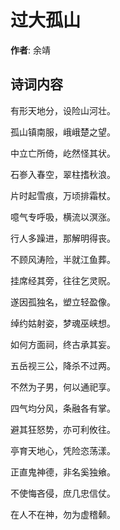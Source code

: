 # 过大孤山

**作者**: 余靖

## 诗词内容

有形天地分，设险山河壮。

孤山镇南服，峨峨楚之望。

中立亡所倚，屹然怪其状。

石㟥入春空，翠柱搘秋浪。

片时起雪痕，万顷排霜杖。

噫气专呼吸，横流以溟涨。

行人多躁进，那解明得丧。

不顾风涛险，半就江鱼葬。

挂席经其旁，往往乞灵贶。

遂因孤独名，塑立轻盈像。

绰约姑射姿，梦魂巫峡想。

如何方面祠，终古承其妄。

五岳视三公，降杀不过两。

不然为子男，何以通祀享。

四气均分风，条融各有掌。

避其狂怒势，亦可利攸往。

亭育天地心，凭险恣荡漾。

正直鬼神德，非名奚独飨。

不使悔吝侵，庶几忠信仗。

在人不在神，勿为虚稽颡。

